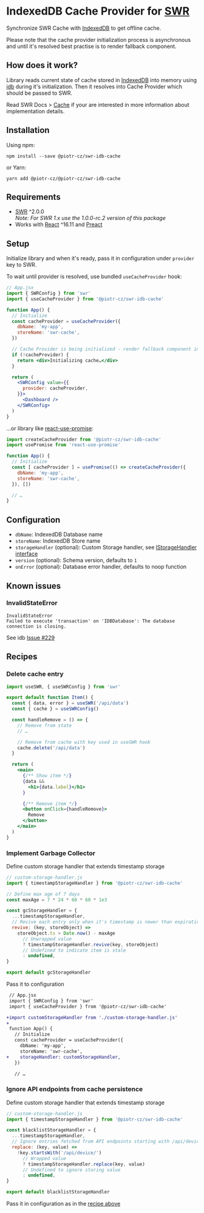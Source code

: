 # IndexedDB Cache Provider for [SWR](https://swr.vercel.app/)

Synchronize SWR Cache with [IndexedDB](https://developer.mozilla.org/en-US/docs/Glossary/IndexedDB) to get offline cache.

Please note that the cache provider initialization process is asynchronous and until it's resolved best practise is to render fallback component.

## How does it work?

Library reads current state of cache stored in [IndexedDB](https://developer.mozilla.org/en-US/docs/Glossary/IndexedDB) into memory using [idb](https://github.com/jakearchibald/idb) during it's initialization.
Then it resolves into Cache Provider which should be passed to SWR.

Read SWR Docs > [Cache](https://swr.vercel.app/docs/advanced/cache) if your are interested in more information about implementation details.


## Installation

Using npm:

```console
npm install --save @piotr-cz/swr-idb-cache
```

or Yarn:

```console
yarn add @piotr-cz/@piotr-cz/swr-idb-cache
```


## Requirements

- [SWR](https://swr.vercel.app/) ^2.0.0  
  *Note: For SWR 1.x use the 1.0.0-rc.2 version of this package*
- Works with [React](https://reactjs.org/) ^16.11 and [Preact](https://preactjs.com/)

## Setup

Initialize library and when it's ready, pass it in configuration under `provider` key to SWR.

To wait until provider is resolved, use bundled `useCacheProvider` hook:

```jsx
// App.jsx
import { SWRConfig } from 'swr'
import { useCacheProvider } from '@piotr-cz/swr-idb-cache'

function App() {
  // Initialize
  const cacheProvider = useCacheProvider({
    dbName: 'my-app',
    storeName: 'swr-cache',
  })

  // Cache Provider is being initialized - render fallback component in the meantime
  if (!cacheProvider) {
    return <div>Initializing cache…</div>
  }

  return (
    <SWRConfig value={{
      provider: cacheProvider,
    }}>
      <Dashboard />
    </SWRConfig>
  )
}
```

…or library like [react-use-promise](https://github.com/bsonntag/react-use-promise):

```js
import createCacheProvider from '@piotr-cz/swr-idb-cache'
import usePromise from 'react-use-promise'

function App() {
  // Initialize
  const [ cacheProvider ] = usePromise(() => createCacheProvider({
    dbName: 'my-app',
    storeName: 'swr-cache',
  }), [])

  // …
}

```


## Configuration

- `dbName`: IndexedDB Database name
- `storeName`: IndexedDB Store name
- `storageHandler` (optional): Custom Storage handler, see [IStorageHandler interface](./src/types.ts#L31)
- `version` (optional): Schema version, defaults to `1`
- `onError` (optional): Database error handler, defaults to noop function


## Known issues


### InvalidStateError

```
InvalidStateError
Failed to execute 'transaction' on 'IDBDatabase': The database connection is closing.
```

See idb [Issue #229](https://github.com/jakearchibald/idb/issues/229)


## Recipes


### Delete cache entry

```jsx
import useSWR, { useSWRConfig } from 'swr'

export default function Item() {
  const { data, error } = useSWR('/api/data')
  const { cache } = useSWRConfig()

  const handleRemove = () => {
    // Remove from state
    // …

    // Remove from cache with key used in useSWR hook
    cache.delete('/api/data')
  }

  return (
    <main>
      {/** Show item */}
      {data &&
        <h1>{data.label}</h1>
      }

      {/** Remove item */}
      <button onClick={handleRemove}>
        Remove
      </button>
    </main>
  )
}
```


### Implement Garbage Collector

Define custom storage handler that extends timestamp storage

```js
// custom-storage-handler.js
import { timestampStorageHandler } from '@piotr-cz/swr-idb-cache'

// Define max age of 7 days
const maxAge = 7 * 24 * 60 * 60 * 1e3

const gcStorageHandler = {
  ...timestampStorageHandler,
  // Revive each entry only when it's timestamp is newer than expiration
  revive: (key, storeObject) => 
    storeObject.ts > Date.now() - maxAge
      // Unwrapped value
      ? timestampStorageHandler.revive(key, storeObject)
      // Undefined to indicate item is stale
      : undefined,
}

export default gcStorageHandler
```

Pass it to configuration

```diff
 // App.jsx
 import { SWRConfig } from 'swr'
 import { useCacheProvider } from '@piotr-cz/swr-idb-cache'

+import customStorageHandler from './custom-storage-handler.js'
+
 function App() {
   // Initialize
   const cacheProvider = useCacheProvider({
     dbName: 'my-app',
     storeName: 'swr-cache',
+    storageHandler: customStorageHandler,
   })

   // …
```


### Ignore API endpoints from cache persistence

Define custom storage handler that extends timestamp storage

```js
// custom-storage-handler.js
import { timestampStorageHandler } from '@piotr-cz/swr-idb-cache'

const blacklistStorageHandler = {
  ...timestampStorageHandler,
  // Ignore entries fetched from API endpoints starting with /api/device
  replace: (key, value) =>
    !key.startsWith('/api/device/')
      // Wrapped value
      ? timestampStorageHandler.replace(key, value)
      // Undefined to ignore storing value
      : undefined,
}

export default blacklistStorageHandler
```

Pass it in configuration as in the [recipe above](#implement-garbage-collector)
